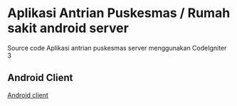 # Aplikasi Antrian Puskesmas / Rumah sakit android server

Source code Aplikasi antrian puskesmas server menggunakan CodeIgniter 3


## Android Client
[Android client](https://github.com/athasamid/antrian-puskesmas-android)
